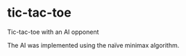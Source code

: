 # tic-tac-toe
Tic-tac-toe with an AI opponent

The AI was implemented using the naïve minimax algorithm.
